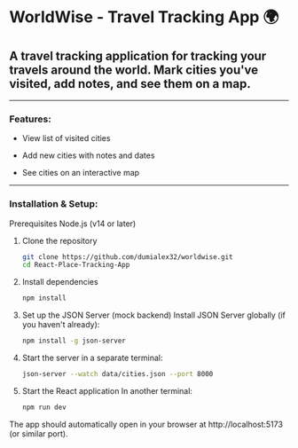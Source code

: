 # WorldWise - Travel Tracking App 🌍

## A travel tracking application for tracking your travels around the world. Mark cities you've visited, add notes, and see them on a map.

---

### Features:

- View list of visited cities

- Add new cities with notes and dates

- See cities on an interactive map

---

### Installation & Setup:

Prerequisites
Node.js (v14 or later)

1. Clone the repository

   ```bash
   git clone https://github.com/dumialex32/worldwise.git
   cd React-Place-Tracking-App
   ```

2. Install dependencies

   ```bash
   npm install
   ```

3. Set up the JSON Server (mock backend)
   Install JSON Server globally (if you haven't already):

   ```bash
   npm install -g json-server
   ```

4. Start the server in a separate terminal:

   ```bash
   json-server --watch data/cities.json --port 8000
   ```

5. Start the React application
   In another terminal:

   ```bash
   npm run dev
   ```

The app should automatically open in your browser at http://localhost:5173 (or similar port).
